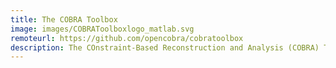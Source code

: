 ```yaml
---
title: The COBRA Toolbox
image: images/COBRAToolboxlogo_matlab.svg
remoteurl: https://github.com/opencobra/cobratoolbox
description: The COnstraint-Based Reconstruction and Analysis (COBRA) Toolbox written in MATLAB.
---
```

